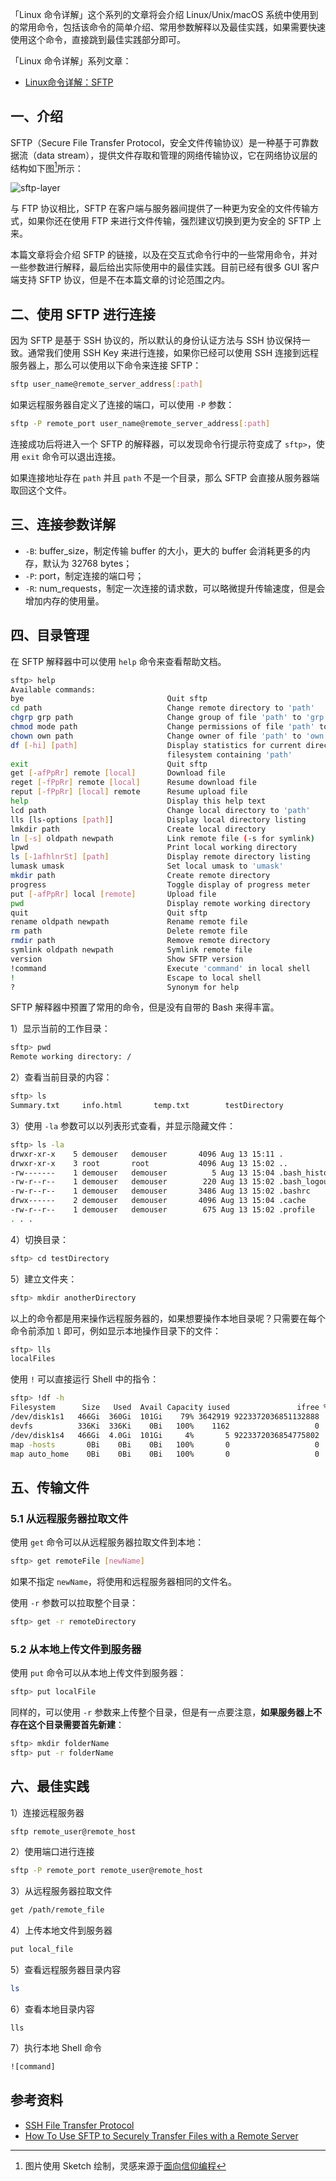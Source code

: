 
「Linux 命令详解」这个系列的文章将会介绍 Linux/Unix/macOS 系统中使用到的常用命令，包括该命令的简单介绍、常用参数解释以及最佳实践，如果需要快速使用这个命令，直接跳到最佳实践部分即可。

「Linux 命令详解」系列文章：

- [Linux命令详解：SFTP][1]

## 一、介绍

SFTP（Secure File Transfer Protocol，安全文件传输协议）是一种基于可靠数据流（data stream），提供文件存取和管理的网络传输协议，它在网络协议层的结构如下图[^1]所示：

![sftp-layer][image-1]

与 FTP 协议相比，SFTP 在客户端与服务器间提供了一种更为安全的文件传输方式，如果你还在使用 FTP 来进行文件传输，强烈建议切换到更为安全的 SFTP 上来。

本篇文章将会介绍 SFTP 的链接，以及在交互式命令行中的一些常用命令，并对一些参数进行解释，最后给出实际使用中的最佳实践。目前已经有很多 GUI 客户端支持 SFTP 协议，但是不在本篇文章的讨论范围之内。

## 二、使用 SFTP 进行连接

因为 SFTP 是基于 SSH 协议的，所以默认的身份认证方法与 SSH 协议保持一致。通常我们使用 SSH Key 来进行连接，如果你已经可以使用 SSH 连接到远程服务器上，那么可以使用以下命令来连接 SFTP：

```bash
sftp user_name@remote_server_address[:path]
```

如果远程服务器自定义了连接的端口，可以使用 `-P` 参数：

```bash
sftp -P remote_port user_name@remote_server_address[:path]
```

连接成功后将进入一个 SFTP 的解释器，可以发现命令行提示符变成了 `sftp>`，使用 `exit` 命令可以退出连接。

如果连接地址存在 `path` 并且 `path` 不是一个目录，那么 SFTP 会直接从服务器端取回这个文件。

## 三、连接参数详解

- `-B`: buffer\_size，制定传输 buffer 的大小，更大的 buffer 会消耗更多的内存，默认为 32768 bytes；
- `-P`: port，制定连接的端口号；
- `-R`: num\_requests，制定一次连接的请求数，可以略微提升传输速度，但是会增加内存的使用量。

## 四、目录管理

在 SFTP 解释器中可以使用 `help` 命令来查看帮助文档。

```bash
sftp> help
Available commands:
bye                                Quit sftp
cd path                            Change remote directory to 'path'
chgrp grp path                     Change group of file 'path' to 'grp'
chmod mode path                    Change permissions of file 'path' to 'mode'
chown own path                     Change owner of file 'path' to 'own'
df [-hi] [path]                    Display statistics for current directory or
                                   filesystem containing 'path'
exit                               Quit sftp
get [-afPpRr] remote [local]       Download file
reget [-fPpRr] remote [local]      Resume download file
reput [-fPpRr] [local] remote      Resume upload file
help                               Display this help text
lcd path                           Change local directory to 'path'
lls [ls-options [path]]            Display local directory listing
lmkdir path                        Create local directory
ln [-s] oldpath newpath            Link remote file (-s for symlink)
lpwd                               Print local working directory
ls [-1afhlnrSt] [path]             Display remote directory listing
lumask umask                       Set local umask to 'umask'
mkdir path                         Create remote directory
progress                           Toggle display of progress meter
put [-afPpRr] local [remote]       Upload file
pwd                                Display remote working directory
quit                               Quit sftp
rename oldpath newpath             Rename remote file
rm path                            Delete remote file
rmdir path                         Remove remote directory
symlink oldpath newpath            Symlink remote file
version                            Show SFTP version
!command                           Execute 'command' in local shell
!                                  Escape to local shell
?                                  Synonym for help
```

SFTP 解释器中预置了常用的命令，但是没有自带的 Bash 来得丰富。

1）显示当前的工作目录：

```bash
sftp> pwd
Remote working directory: /
```

2）查看当前目录的内容：

```bash
sftp> ls
Summary.txt     info.html       temp.txt        testDirectory
```

3）使用 `-la` 参数可以以列表形式查看，并显示隐藏文件：

```bash
sftp> ls -la
drwxr-xr-x    5 demouser   demouser       4096 Aug 13 15:11 .
drwxr-xr-x    3 root       root           4096 Aug 13 15:02 ..
-rw-------    1 demouser   demouser          5 Aug 13 15:04 .bash_history
-rw-r--r--    1 demouser   demouser        220 Aug 13 15:02 .bash_logout
-rw-r--r--    1 demouser   demouser       3486 Aug 13 15:02 .bashrc
drwx------    2 demouser   demouser       4096 Aug 13 15:04 .cache
-rw-r--r--    1 demouser   demouser        675 Aug 13 15:02 .profile
. . .
```

4）切换目录：

```bash
sftp> cd testDirectory
```

5）建立文件夹：

```bash
sftp> mkdir anotherDirectory
```

以上的命令都是用来操作远程服务器的，如果想要操作本地目录呢？只需要在每个命令前添加 `l` 即可，例如显示本地操作目录下的文件：

```bash
sftp> lls
localFiles
```

使用 `!` 可以直接运行 Shell 中的指令：

```bash
sftp> !df -h
Filesystem      Size   Used  Avail Capacity iused               ifree %iused  Mounted on
/dev/disk1s1   466Gi  360Gi  101Gi    79% 3642919 9223372036851132888    0%   /
devfs          336Ki  336Ki    0Bi   100%    1162                   0  100%   /dev
/dev/disk1s4   466Gi  4.0Gi  101Gi     4%       5 9223372036854775802    0%   /private/var/vm
map -hosts       0Bi    0Bi    0Bi   100%       0                   0  100%   /net
map auto_home    0Bi    0Bi    0Bi   100%       0                   0  100%   /home
```

## 五、传输文件

### 5.1 从远程服务器拉取文件

使用 `get` 命令可以从远程服务器拉取文件到本地：

```bash
sftp> get remoteFile [newName]
```

如果不指定 `newName`，将使用和远程服务器相同的文件名。

使用 `-r` 参数可以拉取整个目录：

```bash
sftp> get -r remoteDirectory
```

### 5.2 从本地上传文件到服务器

使用 `put` 命令可以从本地上传文件到服务器：

```bash
sftp> put localFile
```

同样的，可以使用 `-r` 参数来上传整个目录，但是有一点要注意，**如果服务器上不存在这个目录需要首先新建**：

```bash
sftp> mkdir folderName
sftp> put -r folderName
```

## 六、最佳实践

1）连接远程服务器

```bash
sftp remote_user@remote_host
```

2）使用端口进行连接

```bash
sftp -P remote_port remote_user@remote_host
```

3）从远程服务器拉取文件

```bash
get /path/remote_file
```

4）上传本地文件到服务器

```bash
put local_file
```

5）查看远程服务器目录内容

```bash
ls
```

6）查看本地目录内容

```bassh
lls
```

7）执行本地 Shell 命令

```bash
![command]
```

## 参考资料

- [SSH File Transfer Protocol][3]
- [How To Use SFTP to Securely Transfer Files with a Remote Server][4]

[^1]:	图片使用 Sketch 绘制，灵感来源于[面向信仰编程][2]

[1]:	http://jiayuanzhang.com/linux-command-sftp/
[2]:	https://draveness.me/
[3]:	https://en.wikipedia.org/wiki/SSH_File_Transfer_Protocol
[4]:	https://www.digitalocean.com/community/tutorials/how-to-use-sftp-to-securely-transfer-files-with-a-remote-server

[image-1]: https://raw.githubusercontent.com/forrestchang/img-repo/master/sftp-layer.png
